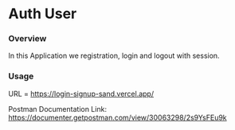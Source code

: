 # Auth User

### Overview

In this Application we registration, login and logout with session.

### Usage

URL = https://login-signup-sand.vercel.app/

Postman Documentation Link: https://documenter.getpostman.com/view/30063298/2s9YsFEu9k
